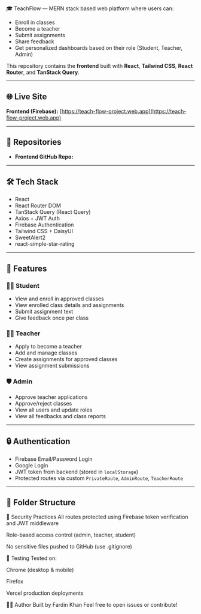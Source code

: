 🎓 TeachFlow — MERN stack based web platform where users can:
- Enroll in classes
- Become a teacher
- Submit assignments
- Share feedback
- Get personalized dashboards based on their role (Student, Teacher, Admin)

This repository contains the **frontend** built with **React**, **Tailwind CSS**, **React Router**, and **TanStack Query**.

---

## 🌐 Live Site

**Frontend (Firebase):** [https://teach-flow-project.web.app](https://teach-flow-project.web.app)

---
## 📂 Repositories

- **Frontend GitHub Repo:** []()

---

## 🛠️ Tech Stack

- React
- React Router DOM
- TanStack Query (React Query)
- Axios + JWT Auth
- Firebase Authentication
- Tailwind CSS + DaisyUI
- SweetAlert2
- react-simple-star-rating

---

## 🚀 Features

### 👨‍🎓 Student
- View and enroll in approved classes
- View enrolled class details and assignments
- Submit assignment text
- Give feedback once per class

### 👩‍🏫 Teacher
- Apply to become a teacher
- Add and manage classes
- Create assignments for approved classes
- View assignment submissions

### 🛡️ Admin
- Approve teacher applications
- Approve/reject classes
- View all users and update roles
- View all feedbacks and class reports

---

## 🔒 Authentication

- Firebase Email/Password Login
- Google Login
- JWT token from backend (stored in `localStorage`)
- Protected routes via custom `PrivateRoute`, `AdminRoute`, `TeacherRoute`

---

## 📁 Folder Structure



🔐 Security Practices
All routes protected using Firebase token verification and JWT middleware

Role-based access control (admin, teacher, student)

No sensitive files pushed to GitHub (use .gitignore)

🧪 Testing
Tested on:

Chrome (desktop & mobile)

Firefox

Vercel production deployments

👨‍💻 Author
Built by Fardin Khan
Feel free to open issues or contribute!